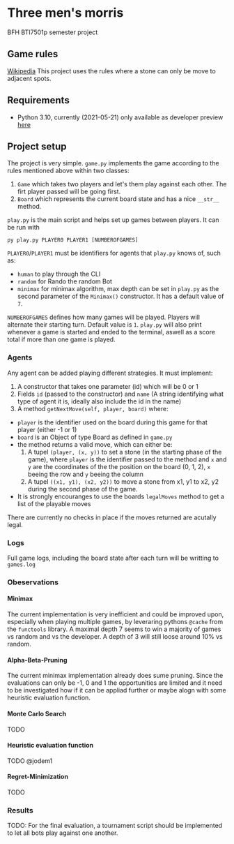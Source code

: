 # Three men's morris
BFH BTI7501p semester project

## Game rules
[Wikipedia](https://en.wikipedia.org/wiki/Three_men%27s_morris)
This project uses the rules where a stone can only be move to adjacent spots.

## Requirements
- Python 3.10, currently (2021-05-21) only available as developer preview [here](https://www.python.org/downloads/release/python-3100a7/)

## Project setup
The project is very simple.
`game.py` implements the game according to the rules mentioned above within two classes:
1. `Game` which takes two players and let's them play against each other. The firt player passed will be going first.
2. `Board` which represents the current board state and has a nice `__str__` method.

`play.py` is the main script and helps set up games between players.
It can be run with 

`py play.py PLAYER0 PLAYER1 [NUMBEROFGAMES]`

`PLAYER0`/`PLAYER1` must be identifiers for agents that `play.py` knows of, such as:
- `human` to play through the CLI
- `random` for Rando the random Bot
- `minimax` for minimax algorithm, max depth can be set in `play.py` as the second parameter of the `Minimax()` constructor. It has a default value of `7`.

`NUMBEROFGAMES` defines how many games will be played. Players will alternate their starting turn. Default value is `1`.
`play.py` will also print whenever a game is started and ended to the terminal, aswell as a score total if more than one game is played.

### Agents
Any agent can be added playing different strategies.
It must implement:
1. A constructor that takes one parameter (id) which will be 0 or 1
2. Fields `id` (passed to the constructor) and `name` (A string identifying what type of agent it is, ideally also include the id in the name)
3. A method `getNextMove(self, player, board)` where:
  * `player` is the identifier used on the board during this game for that player (either -1 or 1)
  * `board` is an Object of type Board as defined in `game.py`
  * the method returns a valid move, which can either be:
    1. A tupel `(player, (x, y))` to set a stone (in the starting phase of the game), where `player` is the identifier passed to the method and `x` and `y` are the coordinates of the the position on the board (0, 1, 2), `x` beeing the row and `y` beeing the column
    2. A tupel `((x1, y1), (x2, y2))` to move a stone from x1, y1 to x2, y2 during the second phase of the game.
  * It is strongly encouranges to use the boards `legalMoves` method to get a list of the playable moves

There are currently no checks in place if the moves returned are acutally legal.

### Logs
Full game logs, including the board state after each turn will be writting to `games.log`


### Obeservations
#### Minimax
The current implementation is very inefficient and could be improved upon, especially when playing multiple games, by leveraring pythons `@cache` from the `functools` library.
A maximal depth 7 seems to win a majority of games vs random and vs the developer. A depth of 3 will still loose around 10% vs random.

#### Alpha-Beta-Pruning
The current minimax implementation already does sume pruning. Since the evaluations can only be -1, 0 and 1 the opportunities are limited and it need to be investigated how if it can be appliad further or maybe alogn with some heuristic evaluation function.

#### Monte Carlo Search
TODO

#### Heuristic evaluation function
TODO @jodem1

#### Regret-Minimization
TODO

### Results
TODO: For the final evaluation, a tournament script should be implemented to let all bots play against one another.
